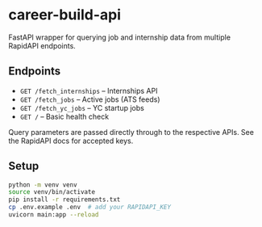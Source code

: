 # career-build-api

FastAPI wrapper for querying job and internship data from multiple RapidAPI endpoints.

## Endpoints

- `GET /fetch_internships` – Internships API
- `GET /fetch_jobs` – Active jobs (ATS feeds)
- `GET /fetch_yc_jobs` – YC startup jobs
- `GET /` – Basic health check

Query parameters are passed directly through to the respective APIs. See the RapidAPI docs for accepted keys.

## Setup

```bash
python -m venv venv
source venv/bin/activate
pip install -r requirements.txt
cp .env.example .env  # add your RAPIDAPI_KEY
uvicorn main:app --reload